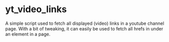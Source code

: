 # yt_video_links
A simple script used to fetch all displayed (video) links in a youtube channel page.
With a bit of tweaking, it can easily be used to fetch all hrefs in under an element in a page.
